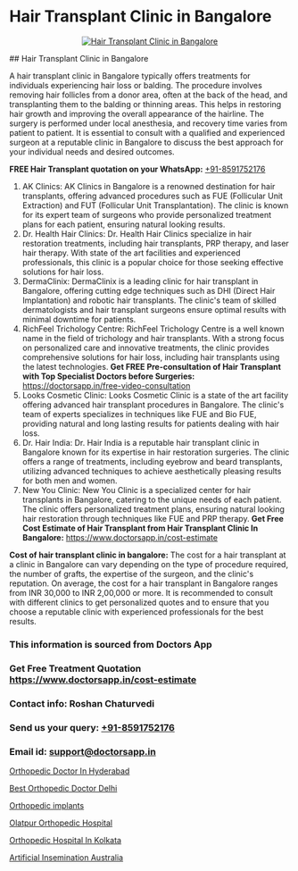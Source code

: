 # Hair Transplant Clinic in Bangalore

<p align="center">
  <a href="https://doctorsapp.co.in/uploads/treatment_image/Finding%20the%20best%20hair%20clinic.jpg">
    <img src="https://doctorsapp.co.in/treatment/hair-transplant" alt="Hair Transplant Clinic in Bangalore">
  </a>
</p>
## Hair Transplant Clinic in Bangalore

A hair transplant clinic in Bangalore typically offers treatments for individuals experiencing hair loss or balding. The procedure involves removing hair follicles from a donor area, often at the back of the head, and transplanting them to the balding or thinning areas. This helps in restoring hair growth and improving the overall appearance of the hairline. The surgery is performed under local anesthesia, and recovery time varies from patient to patient. It is essential to consult with a qualified and experienced surgeon at a reputable clinic in Bangalore to discuss the best approach for your individual needs and desired outcomes.

**FREE Hair Transplant quotation on your WhatsApp:**  [+91-8591752176](https://api.whatsapp.com/send?phone=8591752176)

1) AK Clinics:
AK Clinics in Bangalore is a renowned destination for hair transplants, offering advanced procedures such as FUE (Follicular Unit Extraction) and FUT (Follicular Unit Transplantation). The clinic is known for its expert team of surgeons who provide personalized treatment plans for each patient, ensuring natural looking results.
2) Dr. Health Hair Clinics:
Dr. Health Hair Clinics specialize in hair restoration treatments, including hair transplants, PRP therapy, and laser hair therapy. With state of the art facilities and experienced professionals, this clinic is a popular choice for those seeking effective solutions for hair loss.
3) DermaClinix:
DermaClinix is a leading clinic for hair transplant in Bangalore, offering cutting edge techniques such as DHI (Direct Hair Implantation) and robotic hair transplants. The clinic's team of skilled dermatologists and hair transplant surgeons ensure optimal results with minimal downtime for patients.
4) RichFeel Trichology Centre:
RichFeel Trichology Centre is a well known name in the field of trichology and hair transplants. With a strong focus on personalized care and innovative treatments, the clinic provides comprehensive solutions for hair loss, including hair transplants using the latest technologies.
**Get FREE Pre-consultation of Hair Transplant with Top Specialist Doctors before Surgeries:** https://doctorsapp.in/free-video-consultation
5) Looks Cosmetic Clinic:
Looks Cosmetic Clinic is a state of the art facility offering advanced hair transplant procedures in Bangalore. The clinic's team of experts specializes in techniques like FUE and Bio FUE, providing natural and long lasting results for patients dealing with hair loss.
6) Dr. Hair India:
Dr. Hair India is a reputable hair transplant clinic in Bangalore known for its expertise in hair restoration surgeries. The clinic offers a range of treatments, including eyebrow and beard transplants, utilizing advanced techniques to achieve aesthetically pleasing results for both men and women.
7) New You Clinic:
New You Clinic is a specialized center for hair transplants in Bangalore, catering to the unique needs of each patient. The clinic offers personalized treatment plans, ensuring natural looking hair restoration through techniques like FUE and PRP therapy.
**Get Free Cost Estimate of Hair Transplant from Hair Transplant Clinic In Bangalore:** https://www.doctorsapp.in/cost-estimate

**Cost of hair transplant clinic in bangalore:**
The cost for a hair transplant at a clinic in Bangalore can vary depending on the type of procedure required, the number of grafts, the expertise of the surgeon, and the clinic's reputation. On average, the cost for a hair transplant in Bangalore ranges from INR 30,000 to INR 2,00,000 or more. It is recommended to consult with different clinics to get personalized quotes and to ensure that you choose a reputable clinic with experienced professionals for the best results.

### This information is sourced from Doctors App 
### Get Free Treatment Quotation https://www.doctorsapp.in/cost-estimate
### Contact info: Roshan Chaturvedi 
### Send us your query: [+91-8591752176](https://api.whatsapp.com/send?phone=8591752176) 
### Email id: support@doctorsapp.in

[Orthopedic Doctor In Hyderabad](https://www.linkedin.com/pulse/orthopedic-doctor-hyderabad-doctorsapp-khulna-ofd5e?trackingId=EZ9Y1jSkx7A%2FewaFK33zSw%3D%3D&lipi=urn%3Ali%3Apage%3Ad_flagship3_company_admin%3BEfzsr1%2BmQ6eR1XkJR7MU1A%3D%3D)

[Best Orthopedic Doctor Delhi](https://www.linkedin.com/pulse/best-orthopedic-doctor-delhi-doctorsapp-united-arab-emirates-xqfje?trackingId=DPcWUgjMNsH%2FwZnTRgKkvw%3D%3D&lipi=urn%3Ali%3Apage%3Ad_flagship3_company_admin%3BSXrbBuk4SwWZ8nIcZ2zSvw%3D%3D)

[Orthopedic implants](https://medium.com/@anupkakkar5/orthopedic-implants-0350dc1c1c0b)

[Olatpur Orthopedic Hospital](https://medium.com/@manish632504/olatpur-orthopedic-hospital-e57f043c01d2)

[Orthopedic Hospital In Kolkata](https://doctors-apps.github.io/doctorsapp/orthopedic-hospital-in-kolkata)

[Artificial Insemination Australia](https://doctors-apps.github.io/doctorsapp/artificial-insemination-australia)

